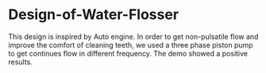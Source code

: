 # Design-of-Water-Flosser
This design is inspired by Auto engine. In order to get non-pulsatile flow and improve the comfort of cleaning teeth, we used a three phase piston pump to get continues flow in different frequency. The demo showed a positive results.
